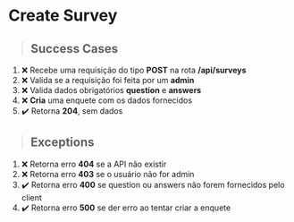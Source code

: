 # Create Survey

> ## Success Cases

1. :x: Recebe uma requisição do tipo **POST** na rota **/api/surveys**
2. :x: Valida se a requisição foi feita por um **admin**
3. :x: Valida dados obrigatórios **question** e **answers**
4. :x: **Cria** uma enquete com os dados fornecidos
5. :heavy_check_mark: Retorna **204**, sem dados

> ## Exceptions

1. :x: Retorna erro **404** se a API não existir
2. :x: Retorna erro **403** se o usuário não for admin
3. :heavy_check_mark: Retorna erro **400** se question ou answers não forem fornecidos pelo client
4. :heavy_check_mark: Retorna erro **500** se der erro ao tentar criar a enquete